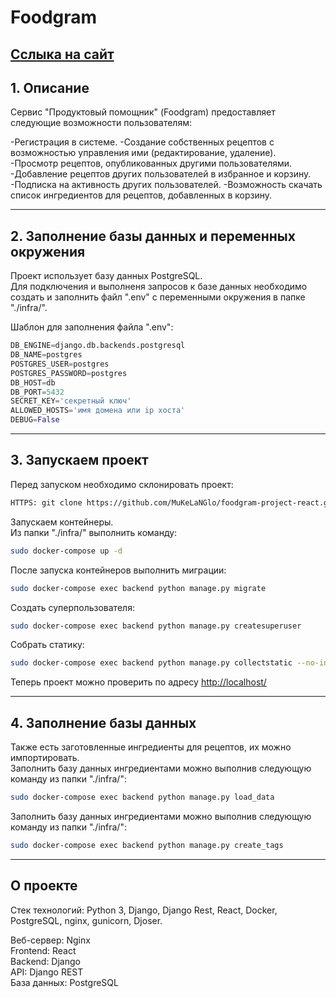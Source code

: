 # Foodgram
[Сслыка на сайт](https://new-foodgram.serveblog.net/)
---
## 1. Описание

Сервис "Продуктовый помощник" (Foodgram) предоставляет следующие возможности пользователям:

  -Регистрация в системе.
  -Создание собственных рецептов с возможностью управления ими (редактирование, удаление).
  -Просмотр рецептов, опубликованных другими пользователями.
  -Добавление рецептов других пользователей в избранное и корзину.
  -Подписка на активность других пользователей.
  -Возможность скачать список ингредиентов для рецептов, добавленных в корзину.

---
## 2. Заполнение базы данных и переменных окружения

Проект использует базу данных PostgreSQL.  
Для подключения и выполненя запросов к базе данных необходимо создать и заполнить файл ".env" с переменными окружения в папке "./infra/".

Шаблон для заполнения файла ".env":
```python
DB_ENGINE=django.db.backends.postgresql
DB_NAME=postgres
POSTGRES_USER=postgres
POSTGRES_PASSWORD=postgres
DB_HOST=db
DB_PORT=5432
SECRET_KEY='секретный ключ'
ALLOWED_HOSTS='имя домена или ip хоста'
DEBUG=False
```

---
## 3. Запускаем проект

Перед запуском необходимо склонировать проект:
```bash
HTTPS: git clone https://github.com/MuKeLaNGlo/foodgram-project-react.git
```

Запускаем контейнеры.  
Из папки "./infra/" выполнить команду:
```bash
sudo docker-compose up -d
```

После запуска контейнеров выполнить миграции:
```bash
sudo docker-compose exec backend python manage.py migrate
```

Создать суперпользователя:
```bash
sudo docker-compose exec backend python manage.py createsuperuser
```

Собрать статику:
```bash
sudo docker-compose exec backend python manage.py collectstatic --no-input
```

Теперь проект можно проверить по адресу [http://localhost/](http://localhost/)

---
## 4. Заполнение базы данных

Также есть заготовленные ингредиенты для рецептов, их можно импортировать.  
Заполнить базу данных ингредиентами можно выполнив следующую команду из папки "./infra/":
```bash
sudo docker-compose exec backend python manage.py load_data
```
Заполнить базу данных ингредиентами можно выполнив следующую команду из папки "./infra/":
```bash
sudo docker-compose exec backend python manage.py create_tags
```

---
## О проекте

Стек технологий: Python 3, Django, Django Rest, React, Docker, PostgreSQL, nginx, gunicorn, Djoser.

Веб-сервер: Nginx                 
Frontend: React                 
Backend: Django                
API: Django REST               
База данных: PostgreSQL
